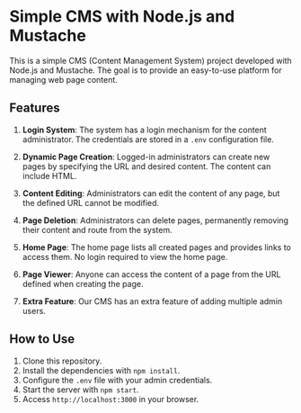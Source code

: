 # Simple CMS with Node.js and Mustache

This is a simple CMS (Content Management System) project developed with Node.js and Mustache. The goal is to provide an easy-to-use platform for managing web page content.

## Features

1. **Login System**: The system has a login mechanism for the content administrator. The credentials are stored in a `.env` configuration file.

2. **Dynamic Page Creation**: Logged-in administrators can create new pages by specifying the URL and desired content. The content can include HTML.

3. **Content Editing**: Administrators can edit the content of any page, but the defined URL cannot be modified.

4. **Page Deletion**: Administrators can delete pages, permanently removing their content and route from the system.

5. **Home Page**: The home page lists all created pages and provides links to access them. No login required to view the home page.

6. **Page Viewer**: Anyone can access the content of a page from the URL defined when creating the page.

7. **Extra Feature**: Our CMS has an extra feature of adding multiple admin users.

## How to Use

1. Clone this repository.
2. Install the dependencies with `npm install`.
3. Configure the `.env` file with your admin credentials.
4. Start the server with `npm start`.
5. Access `http://localhost:3000` in your browser.
